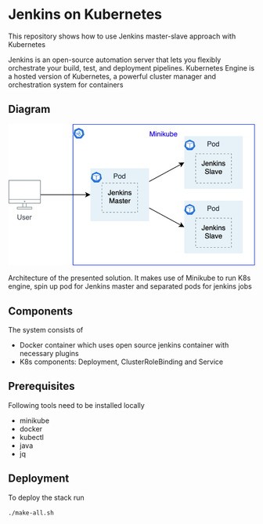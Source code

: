 # Jenkins on Kubernetes

This repository shows how to use Jenkins master-slave approach with Kubernetes

Jenkins is an open-source automation server that lets you flexibly orchestrate your build, test, and deployment pipelines. Kubernetes Engine is a hosted version of Kubernetes, a powerful cluster manager and orchestration system for containers
 

## Diagram
![Diagram](Diagram.png)

Architecture of the presented solution. It makes use of Minikube to run K8s engine, spin up pod for Jenkins master and separated pods for jenkins jobs


## Components
The system consists of
* Docker container which uses open source jenkins container with necessary plugins
* K8s components: Deployment, ClusterRoleBinding and Service
 

## Prerequisites
Following tools need to be installed locally
* minikube
* docker
* kubectl
* java
* jq


## Deployment

To deploy the stack run
```bash
./make-all.sh
```

